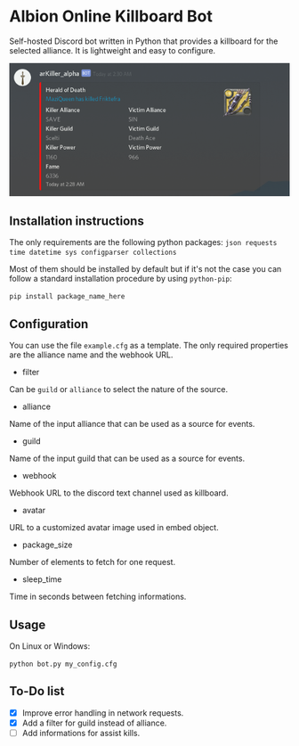 Albion Online Killboard Bot
===========================

Self-hosted Discord bot written in Python that provides a killboard for the selected alliance.
It is lightweight and easy to configure.

![example](https://github.com/GuillaumeFavelier/arKiller/blob/master/screenshot.png "Example")

Installation instructions
-------------------------

The only requirements are the following python packages:
`json requests time datetime sys configparser collections`

Most of them should be installed by default but if it's not the case you can follow a standard installation procedure by using `python-pip`:

`pip install package_name_here`

Configuration
-------------

You can use the file `example.cfg` as a template. The only required properties are the alliance name and the webhook URL.

* filter

Can be `guild` or `alliance` to select the nature of the source.

* alliance

Name of the input alliance that can be used as a source for events.

* guild

Name of the input guild that can be used as a source for events.

* webhook

Webhook URL to the discord text channel used as killboard.

* avatar

URL to a customized avatar image used in embed object.

* package_size

Number of elements to fetch for one request.

* sleep_time

Time in seconds between fetching informations.

Usage
-----

On Linux or Windows:

`python bot.py my_config.cfg`


To-Do list
----------
- [x] Improve error handling in network requests.
- [x] Add a filter for guild instead of alliance.
- [ ] Add informations for assist kills.

